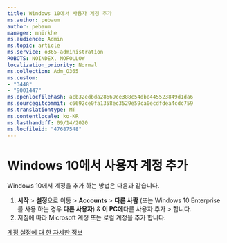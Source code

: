 ```yaml
---
title: Windows 10에서 사용자 계정 추가
ms.author: pebaum
author: pebaum
manager: mnirkhe
ms.audience: Admin
ms.topic: article
ms.service: o365-administration
ROBOTS: NOINDEX, NOFOLLOW
localization_priority: Normal
ms.collection: Adm_O365
ms.custom:
- "3448"
- "9001447"
ms.openlocfilehash: acb32edbda28669ce388c54dbe445523849d1da6
ms.sourcegitcommit: c6692ce0fa1358ec3529e59ca0ecdfdea4cdc759
ms.translationtype: MT
ms.contentlocale: ko-KR
ms.lasthandoff: 09/14/2020
ms.locfileid: "47687548"
---
```

# <a name="add-a-user-account-in-windows-10"></a>Windows 10에서 사용자 계정 추가

Windows 10에서 계정을 추가 하는 방법은 다음과 같습니다.

1. **시작**  >  **설정**으로 이동  >  **Accounts**  >  **다른 사람** (또는 Windows 10 Enterprise를 사용 하는 경우 **다른 사용자**) & **이 PC에**다른 사용자 추가 > 합니다.
2. 지침에 따라 Microsoft 계정 또는 로컬 계정을 추가 합니다.

[계정 설정에 대 한 자세한 정보](https://support.microsoft.com/help/17197/)